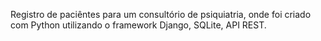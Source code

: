 Registro de paciêntes para um consultório de psiquiatria, onde foi criado com Python utilizando o framework Django, SQLite, API REST.
